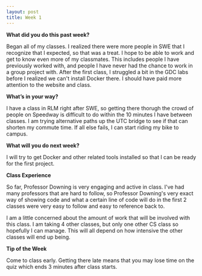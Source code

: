 ```yaml
---
layout: post
title: Week 1
---
```


**What did you do this past week?**

Began all of my classes. I realized there were more people in SWE that I recognize that I expected, so that was a treat. I hope to be able to work and get to know even more of my classmates. This includes people I have previously worked with, and people I have never had the chance to work in a group project with. After the first class, I struggled a bit in the GDC labs before I realized we can't install Docker there. I should have paid more attention to the website and class.

**What’s in your way?**

I have a class in RLM right after SWE, so getting there thorugh the crowd of people on Speedway is difficult to do within the 10 minutes I have between classes. I am trying alternative paths up the UTC bridge to see if that can shorten my commute time. If all else fails, I can start riding my bike to campus. 

**What will you do next week?**

I will try to get Docker and other related tools installed so that I can be ready for the first project. 

**Class Experience**

So far, Professor Downing is very engaging and active in class. I've had many professors that are hard to follow, so Professor Downing's very exact way of showing code and what a certain line of code will do in the first 2 classes were very easy to follow and easy to reference back to.

I am a little concerned about the amount of work that will be involved with this class. I am taking 4 other classes, but only one other CS class so hopefully I can manage. This will all depend on how intensive the other classes will end up being.

**Tip of the Week**

Come to class early. Getting there late means that you may lose time on the quiz which ends 3 minutes after class starts.
<!--![_config.yml]({{ site.baseurl }}/images/config.png)-->

<!--The easiest way to make your first post is to edit this one. Go into /_posts/ and update the Hello World markdown file. For more instructions head over to the [Jekyll Now repository](https://github.com/barryclark/jekyll-now) on GitHub.-->
